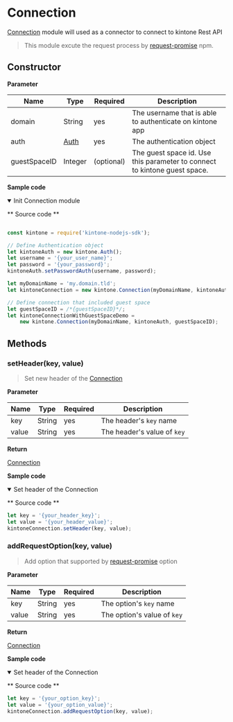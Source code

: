 # Connection

[Connection](#) module will used as a connector to connect to kintone Rest API

> This module excute the request process by [request-promise](https://www.npmjs.com/package/request-promise) npm.

## Constructor

**Parameter**

| Name| Type| Required| Description |
| --- | --- | --- | --- |
| domain | String | yes | The username that is able to authenticate on kintone app
| auth | [Auth](./authentication) | yes | The authentication object
| guestSpaceID | Integer | (optional) | The guest space id. Use this parameter to connect to kintone guest space.

**Sample code**

<details class="tab-container" open>
<Summary>Init Connection module</Summary>

** Source code **

```javascript

const kintone = require('kintone-nodejs-sdk');

// Define Authentication object
let kintoneAuth = new kintone.Auth();
let username = '{your_user_name}';
let password = '{your_password}';
kintoneAuth.setPasswordAuth(username, password);

let myDomainName = 'my.domain.tld';
let kintoneConnection = new kintone.Connection(myDomainName, kintoneAuth);

// Define connection that included guest space
let guestSpaceID = /*{guestSpaceID}*/;
let kintoneConnectionWithGuestSpaceDemo =
    new kintone.Connection(myDomainName, kintoneAuth, guestSpaceID);

```

</details>

## Methods

### setHeader(key, value)

> Set new header of the [Connection](./connection)

**Parameter**

| Name| Type| Required| Description |
| --- | --- | --- | --- |
| key | String | yes | The header's `key` name
| value | String | yes | The header's value of `key`

**Return**

[Connection](./connection)

**Sample code**

<details class="tab-container" open>
<Summary>Set header of the Connection</Summary>

** Source code **

```javascript
let key = '{your_header_key}';
let value = '{your_header_value}';
kintoneConnection.setHeader(key, value);
```

</details>

### addRequestOption(key, value)

> Add option that supported by [request-promise](https://www.npmjs.com/package/request-promise) option

**Parameter**

| Name| Type| Required| Description |
| --- | --- | --- | --- |
| key | String | yes | The option's `key` name
| value | String | yes | The option's value of `key`

**Return**

[Connection](./connection)

**Sample code**

<details class="tab-container" open>
<Summary>Set header of the Connection</Summary>

** Source code **

```javascript
let key = '{your_option_key}';
let value = '{your_option_value}';
kintoneConnection.addRequestOption(key, value);
```

</details>
